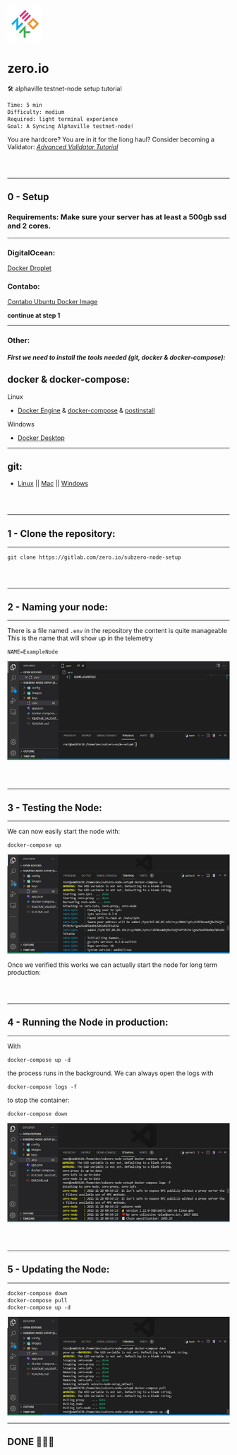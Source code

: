 ![logo zero.io](images/zero.jpg)
# zero.io
<p> 🛠️ alphaville testnet-node setup tutorial </p>

    Time: 5 min
    Difficulty: medium
    Required: light terminal experience
    Goal: A Syncing Alphaville testnet-node!

You are hardcore? You are in it for the liong haul? Consider becoming a Validator:
[*Advanced Validator Tutorial*](README_VALIDATOR.md)

<br/>
<br/>

---
## 0 - Setup 
### Requirements: Make sure your server has at least a 500gb ssd and 2 cores.
---

### DigitalOcean:
[Docker Droplet](https://marketplace.digitalocean.com/apps/docker)

### Contabo:
[Contabo Ubuntu Docker Image](https://contabo.com/de/vps/)

**continue at step 1**

---

### Other:
##### First we need to install the tools needed (git, docker & docker-compose):

## **docker & docker-compose**:

Linux
- [Docker Engine](https://docs.docker.com/engine/install/ubuntu/) & [docker-compose](https://docs.docker.com/compose/install/) & [postinstall](https://docs.docker.com/engine/install/linux-postinstall/)

Windows
- [Docker Desktop](https://hub.docker.com/editions/community/docker-ce-desktop-windows)

---

## **git**:
- [Linux](https://git-scm.com/download/linux) || [Mac](https://git-scm.com/download/mac) || [Windows](https://git-scm.com/download/win)

<br/>
<br/>

---
## 1 - Clone the repository:
---

```
git clone https://gitlab.com/zero.io/subzero-node-setup
```

<br/>
<br/>

---
## 2 - Naming your node:
---

There is a file named `.env` in the repository the content is quite manageable
This is the name that will show up in the telemetry

```
NAME=ExampleNode
```

![naming the node](images/namingTheNode.jpg)

<br/>
<br/>

---
## 3 - Testing the Node:
---

We can now easily start the node with: 
```
docker-compose up
```

![testing the node](images/testingTheNode.jpg)

Once we verified this works we can actually start the node for long term production:

<br/>
<br/>

---
## 4 - Running the Node in production:
---

With 
```
docker-compose up -d
``` 
the process runs in the background.
We can always open the logs with 
```
docker-compose logs -f
```
to stop the container:
```
docker-compose down
```

![running the node](images/runningTheNode.jpg)

</br>
</br>

---
## 5 - Updating the Node:
---

```
docker-compose down
docker-compose pull
docker-compose up -d
```

![updating the node](images/updatingTheNode.jpg)

---

## DONE 🎉🎉🎉
